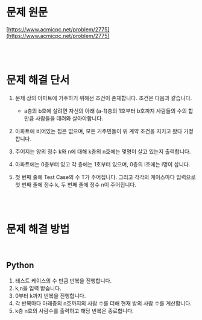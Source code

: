 # 문제 원문

[https://www.acmicpc.net/problem/2775](https://www.acmicpc.net/problem/2775)

<br><br>

# 문제 해결 단서

1. 문제 상의 아파트에 거주하기 위해선 조건이 존재합니다. 조건은 다음과 같습니다.

   - a층의 b호에 살려면 자신의 아래 (a-1)층의 1호부터 b호까지 사람들의 수의 합만큼 사람들을 데려와 살아야합니다.

2. 아파트에 비어있는 집은 없으며, 모든 거주민들이 위 계약 조건을 지키고 왔다 가정합니다.
3. 주어지는 양의 정수 k와 n에 대해 k층의 n호에는 몇명이 살고 있는지 출력합니다.
4. 아파트에는 0층부터 있고 각 층에는 1호부터 있으며, 0층의 i호에는 i명이 삽니다.
5. 첫 번째 줄에 Test Case의 수 T가 주어집니다. 그리고 각각의 케이스마다 입력으로 첫 번째 줄에 정수 k, 두 번째 줄에 정수 n이 주어집니다.

<br><br>

# 문제 해결 방법

<br>

## Python

1. 테스트 케이스의 수 만큼 반복을 진행합니다.
2. k,n을 입력 받습니다.
3. 0부터 k까지 반복을 진행합니다.
4. 각 반복마다 아래층의 n호까지의 사람 수를 더해 현재 방의 사람 수를 계산합니다.
5. k층 n호의 사람수를 출력하고 해당 반복은 종료합니다.
